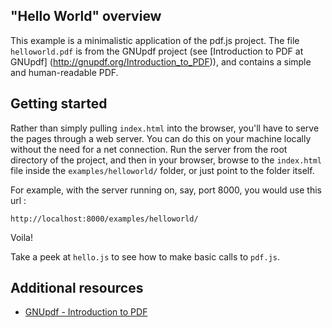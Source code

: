 ## "Hello World" overview

This example is a minimalistic application of the pdf.js project. The file 
`helloworld.pdf` is from the GNUpdf project (see [Introduction to PDF at
GNUpdf] (http://gnupdf.org/Introduction_to_PDF)), and contains a simple and
human-readable PDF.


## Getting started

Rather than simply pulling `index.html` into the browser, you'll have to serve the pages through a web server.  You can do this on your machine locally without the need for a net connection.  Run the server from the root directory of the project, and then in your browser, browse to the `index.html` file inside the `examples/helloworld/` folder, or just point to the folder itself.  

For example, with the server running on, say, port 8000, you would use this url :

`http://localhost:8000/examples/helloworld/`

Voila!

Take a peek at `hello.js` to see how to make basic calls to `pdf.js`.


## Additional resources

+ [GNUpdf - Introduction to PDF](http://gnupdf.org/Introduction_to_PDF)

